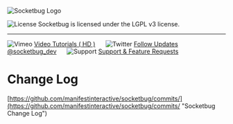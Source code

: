![Socketbug Logo](http://github.socketbug.com/logo.png "Socketbug - Remote Debugging using Socket.IO")

![License](http://github.socketbug.com/lgplv3.png "LGPL v3 license") Socketbug is licensed under the LGPL v3 license.

---

![Vimeo ](http://github.socketbug.com/information.png) [ Video Tutorials ( HD )](http://www.vimeo.com/user7532036/videos)&nbsp;&nbsp;&nbsp;&nbsp;&nbsp;&nbsp;![Twitter ](http://github.socketbug.com/twitter.png) [ Follow Updates @socketbug_dev](https://twitter.com/#!/socketbug_dev "Follow Socketbug on Twitter")&nbsp;&nbsp;&nbsp;&nbsp;&nbsp;&nbsp;![Support ](http://github.socketbug.com/bug.png) [ Support & Feature Requests](http://socketbug.userecho.com/)

# Change Log
  
[https://github.com/manifestinteractive/socketbug/commits/](https://github.com/manifestinteractive/socketbug/commits/ "Socketbug Change Log")
